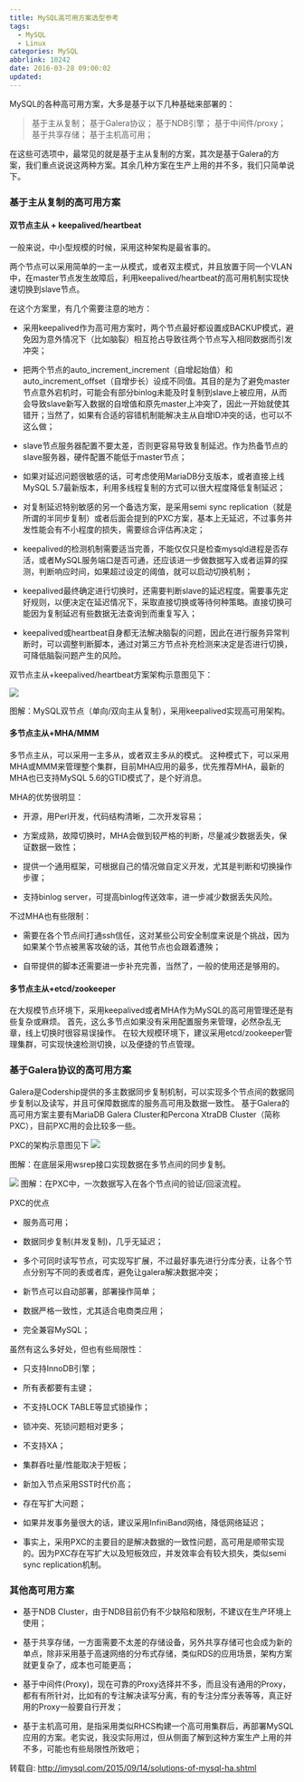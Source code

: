 ```yaml
---
title: MySQL高可用方案选型参考
tags:
  - MySQL
  - Linux
categories: MySQL
abbrlink: 10242
date: 2016-03-28 09:00:02
updated:
---
```


MySQL的各种高可用方案，大多是基于以下几种基础来部署的：

> 基于主从复制；
> 基于Galera协议；
> 基于NDB引擎；
> 基于中间件/proxy；
> 基于共享存储；
> 基于主机高可用；

在这些可选项中，最常见的就是基于主从复制的方案，其次是基于Galera的方案，我们重点说说这两种方案。其余几种方案在生产上用的并不多，我们只简单说下。<!-- more -->

### 基于主从复制的高可用方案

#### 双节点主从 + keepalived/heartbeat

一般来说，中小型规模的时候，采用这种架构是最省事的。

两个节点可以采用简单的一主一从模式，或者双主模式，并且放置于同一个VLAN中，在master节点发生故障后，利用keepalived/heartbeat的高可用机制实现快速切换到slave节点。

在这个方案里，有几个需要注意的地方：

- 采用keepalived作为高可用方案时，两个节点最好都设置成BACKUP模式，避免因为意外情况下（比如脑裂）相互抢占导致往两个节点写入相同数据而引发冲突；

- 把两个节点的auto_increment_increment（自增起始值）和auto_increment_offset（自增步长）设成不同值。其目的是为了避免master节点意外宕机时，可能会有部分binlog未能及时复制到slave上被应用，从而会导致slave新写入数据的自增值和原先master上冲突了，因此一开始就使其错开；当然了，如果有合适的容错机制能解决主从自增ID冲突的话，也可以不这么做；
 
- slave节点服务器配置不要太差，否则更容易导致复制延迟。作为热备节点的slave服务器，硬件配置不能低于master节点；
 
- 如果对延迟问题很敏感的话，可考虑使用MariaDB分支版本，或者直接上线MySQL 5.7最新版本，利用多线程复制的方式可以很大程度降低复制延迟；
 
- 对复制延迟特别敏感的另一个备选方案，是采用semi sync replication（就是所谓的半同步复制）或者后面会提到的PXC方案，基本上无延迟，不过事务并发性能会有不小程度的损失，需要综合评估再决定；
 
- keepalived的检测机制需要适当完善，不能仅仅只是检查mysqld进程是否存活，或者MySQL服务端口是否可通，还应该进一步做数据写入或者运算的探测，判断响应时间，如果超过设定的阈值，就可以启动切换机制；
 
- keepalived最终确定进行切换时，还需要判断slave的延迟程度。需要事先定好规则，以便决定在延迟情况下，采取直接切换或等待何种策略。直接切换可能因为复制延迟有些数据无法查询到而重复写入；
 
- keepalived或heartbeat自身都无法解决脑裂的问题，因此在进行服务异常判断时，可以调整判断脚本，通过对第三方节点补充检测来决定是否进行切换，可降低脑裂问题产生的风险。


双节点主从+keepalived/heartbeat方案架构示意图见下：

![](https://www.hi-linux.com/img/linux/mysqlha-2node-keepalived-wm.png)

图解：MySQL双节点（单向/双向主从复制），采用keepalived实现高可用架构。

#### 多节点主从+MHA/MMM

多节点主从，可以采用一主多从，或者双主多从的模式。
这种模式下，可以采用MHA或MMM来管理整个集群，目前MHA应用的最多，优先推荐MHA，最新的MHA也已支持MySQL 5.6的GTID模式了，是个好消息。

MHA的优势很明显：

- 开源，用Perl开发，代码结构清晰，二次开发容易；

- 方案成熟，故障切换时，MHA会做到较严格的判断，尽量减少数据丢失，保证数据一致性；

- 提供一个通用框架，可根据自己的情况做自定义开发，尤其是判断和切换操作步骤；

- 支持binlog server，可提高binlog传送效率，进一步减少数据丢失风险。

不过MHA也有些限制：

- 需要在各个节点间打通ssh信任，这对某些公司安全制度来说是个挑战，因为如果某个节点被黑客攻破的话，其他节点也会跟着遭殃；

- 自带提供的脚本还需要进一步补充完善，当然了，一般的使用还是够用的。

#### 多节点主从+etcd/zookeeper

在大规模节点环境下，采用keepalived或者MHA作为MySQL的高可用管理还是有些复杂或麻烦。
首先，这么多节点如果没有采用配置服务来管理，必然杂乱无章，线上切换时很容易误操作。
在较大规模环境下，建议采用etcd/zookeeper管理集群，可实现快速检测切换，以及便捷的节点管理。

### 基于Galera协议的高可用方案

Galera是Codership提供的多主数据同步复制机制，可以实现多个节点间的数据同步复制以及读写，并且可保障数据库的服务高可用及数据一致性。
基于Galera的高可用方案主要有MariaDB Galera Cluster和Percona XtraDB Cluster（简称PXC），目前PXC用的会比较多一些。

PXC的架构示意图见下
![](https://www.hi-linux.com/img/linux/galera-overview1.png)

图解：在底层采用wsrep接口实现数据在多节点间的同步复制。
 
![](https://www.hi-linux.com/img/linux/certificationbasedreplication1.png)
图解：在PXC中，一次数据写入在各个节点间的验证/回滚流程。

PXC的优点

- 服务高可用；

- 数据同步复制(并发复制)，几乎无延迟；

- 多个可同时读写节点，可实现写扩展，不过最好事先进行分库分表，让各个节点分别写不同的表或者库，避免让galera解决数据冲突；

- 新节点可以自动部署，部署操作简单；

- 数据严格一致性，尤其适合电商类应用；

- 完全兼容MySQL；

虽然有这么多好处，但也有些局限性：

- 只支持InnoDB引擎；

- 所有表都要有主键；

- 不支持LOCK TABLE等显式锁操作；

- 锁冲突、死锁问题相对更多；

- 不支持XA；

- 集群吞吐量/性能取决于短板；

- 新加入节点采用SST时代价高；

- 存在写扩大问题；

- 如果并发事务量很大的话，建议采用InfiniBand网络，降低网络延迟；

- 事实上，采用PXC的主要目的是解决数据的一致性问题，高可用是顺带实现的。因为PXC存在写扩大以及短板效应，并发效率会有较大损失，类似semi sync replication机制。

### 其他高可用方案

- 基于NDB Cluster，由于NDB目前仍有不少缺陷和限制，不建议在生产环境上使用；

- 基于共享存储，一方面需要不太差的存储设备，另外共享存储可也会成为新的单点，除非采用基于高速网络的分布式存储，类似RDS的应用场景，架构方案就更复杂了，成本也可能更高；

- 基于中间件(Proxy)，现在可靠的Proxy选择并不多，而且没有通用的Proxy，都有有所针对，比如有的专注解决读写分离，有的专注分库分表等等，真正好用的Proxy一般要自行开发；

- 基于主机高可用，是指采用类似RHCS构建一个高可用集群后，再部署MySQL应用的方案。老实说，我没实际用过，但从侧面了解到这种方案生产上用的并不多，可能也有些局限性所致吧；

转载自: http://imysql.com/2015/09/14/solutions-of-mysql-ha.shtml